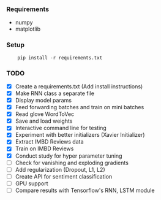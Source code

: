 ### Requirements

- numpy
- matplotlib

### Setup
```
    pip install -r requirements.txt
```

### TODO

- [X] Create a requirements.txt (Add install instructions)
- [X] Make RNN class a separate file
- [X] Display model params 
- [X] Feed forwarding batches and train on mini batches
- [X] Read glove WordToVec
- [X] Save and load weights
- [X] Interactive command line for testing
- [X] Experiment with better initializers (Xavier Initializer)
- [X] Extract IMBD Reviews data
- [X] Train on IMBD Reviews
- [X] Conduct study for hyper parameter tuning
- [ ] Check for vanishing and exploding gradients
- [ ] Add regularization (Dropout, L1, L2)
- [ ] Create API for sentiment classification
- [ ] GPU support
- [ ] Compare results with Tensorflow's RNN, LSTM module
